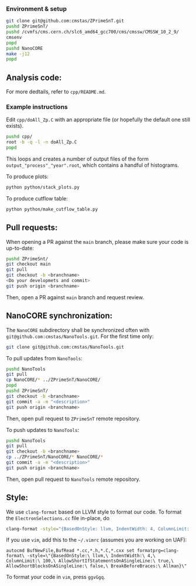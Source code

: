 ### Environment & setup
```bash
git clone git@github.com:cmstas/ZPrimeSnT.git
pushd ZPrimeSnT/
pushd /cvmfs/cms.cern.ch/slc6_amd64_gcc700/cms/cmssw/CMSSW_10_2_9/
cmsenv
popd
pushd NanoCORE
make -j12
popd
```

## Analysis code:

For more dedtails, refer to `cpp/README.md`.

### Example instructions

Edit `cpp/doAll_Zp.C` with an appropriate file (or hopefully the default one still exists).

```bash
pushd cpp/
root -b -q -l -n doAll_Zp.C
popd
```

This loops and creates a number of output files of the form `output_"process"_"year".root`, which contains a handful of histograms. 

To produce plots:
```bash
python python/stack_plots.py
```

To produce cutflow table:
```bash
python python/make_cutflow_table.py
```

## Pull requests:

When opening a PR against the `main` branch, please make sure your code is up-to-date:
```bash
pushd ZPrimeSnt/
git checkout main
git pull
git checkout -b <branchname>
<Do your developmets and commit>
git push origin <branchname>
```
Then, open a PR against `main` branch and request review.


## NanoCORE synchronization:

The `NanoCORE` subdirectory shall be synchronized often with `git@github.com:cmstas/NanoTools.git`.
For the first time only:
```bash
git clone git@github.com:cmstas/NanoTools.git
```
To pull updates from `NanoTools`:
```bash
pushd NanoTools
git pull
cp NanoCORE/* ../ZPrimeSnT/NanoCORE/
popd
pushd ZPrimeSnT/
git checkout -b <branchname>
git commit -a -m "<description>"
git push origin <branchname>
```
Then, open pull request to `ZPrimeSnT` remote repository.

To push updates to `NanoTools`:
```bash
pushd NanoTools
git pull
git checkout -b <branchname>
cp ../ZPrimeSnT/NanoCORE/* NanoCORE/*
git commit -a -m "<description>"
git push origin <branchname>
```
Then, open pull request to `NanoTools` remote repository.


## Style:

We use `clang-format` based on LLVM style to format our code. To format the `ElectronSelections.cc` file in-place, do
```bash
clang-format -style="{BasedOnStyle: llvm, IndentWidth: 4, ColumnLimit: 120, AllowShortIfStatementsOnASingleLine: true, AllowShortBlocksOnASingleLine: true}" -i ElectronSelections.cc
```

If you use ```vim```, add this to the ```~/.vimrc``` (assumes you are working on UAF):
```
autocmd BufNewFile,BufRead *.cc,*.h,*.C,*.cxx set formatprg=clang-format\ -style=\"{BasedOnStyle:\ llvm,\ IndentWidth:\ 4,\ ColumnLimit:\ 100,\ AllowShortIfStatementsOnASingleLine:\ true,\ AllowShortBlocksOnASingleLine:\ false,\ BreakBeforeBraces:\ Allman}\"
```
To format your code in ```vim```, press ```ggvGgq```.
